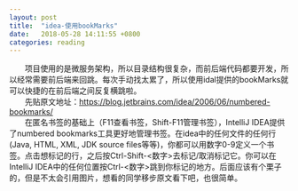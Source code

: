 ```yaml
---
layout: post
title:  "idea-使用bookMarks"
date:   2018-05-28 14:11:55 +0800
categories: reading
---
```

&emsp;&emsp;项目使用的是微服务架构，所以目录结构很复杂，而前后端代码都要开发，所以经常需要前后端来回跳。每次手动找太累了，所以使用idal提供的bookMarks就可以快捷的在前后端之间反复横跳啦。  
&emsp;&emsp;先贴原文地址：<https://blog.jetbrains.com/idea/2006/06/numbered-bookmarks/>  
&emsp;&emsp;在匿名书签的基础上（F11查看书签，Shift-F11管理书签），IntelliJ IDEA提供了numbered bookmarks工具更好地管理书签。在idea中的任何文件的任何行(Java, HTML, XML, JDK source files等等)，你都可以用数字0-9定义一个书签。点击想标记的行，之后按Ctrl-Shift-<数字>去标记/取消标记它。你可以在IntelliJ IDEA中的任何位置按Ctrl-<数字>跳到你标记的地方。后面应该有个栗子的，但是不太会引用图片，想看的同学移步原文看下吧，也很简单。  


[jekyll-docs]: https://jekyllrb.com/docs/home
[jekyll-gh]:   https://github.com/jekyll/jekyll
[jekyll-talk]: https://talk.jekyllrb.com/
